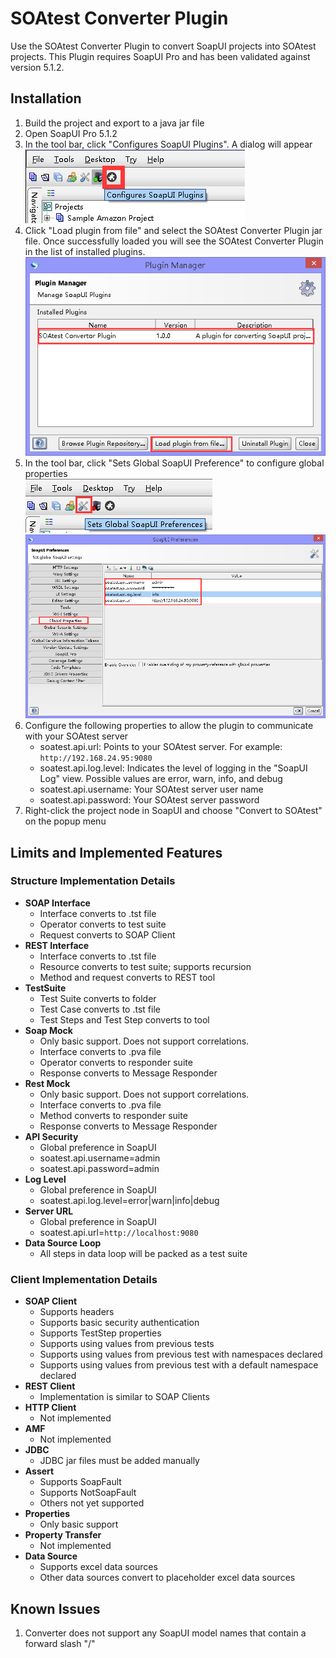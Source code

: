 # SOAtest Converter Plugin

Use the SOAtest Converter Plugin to convert SoapUI projects into SOAtest projects. This Plugin requires SoapUI Pro and has been validated against version 5.1.2.

## Installation
1. Build the project and export to a java jar file
1. Open SoapUI Pro 5.1.2
1. In the tool bar, click "Configures SoapUI Plugins". A dialog will appear
<br/>![](https://raw.githubusercontent.com/a2vplugin/SoapUIToSOAtestPlugin/master/readme-resources/ConfiguresSoapUIPlugins.png "Click 'Configures SoapUI Plugins'")
1. Click "Load plugin from file" and select the SOAtest Converter Plugin jar file. Once successfully loaded you will see the SOAtest Converter Plugin in the list of installed plugins.
<br/>![](https://raw.githubusercontent.com/a2vplugin/SoapUIToSOAtestPlugin/master/readme-resources/LoadPluginFromFile.png "Entry shown when successfully loaded")
1. In the tool bar, click "Sets Global SoapUI Preference" to configure global properties
<br/>![](https://raw.githubusercontent.com/a2vplugin/SoapUIToSOAtestPlugin/master/readme-resources/SetGlobalSoapUIPreferences.png "Click 'Sets Global SoapUI Preferences'")
<br/>![](https://raw.githubusercontent.com/a2vplugin/SoapUIToSOAtestPlugin/master/readme-resources/GlobalProperties.png "Choose 'Global Properties'")
1. Configure the following properties to allow the plugin to communicate with your SOAtest server
   * soatest.api.url: Points to your SOAtest server. For example: `http://192.168.24.95:9080`
   * soatest.api.log.level: Indicates the level of logging in the "SoapUI Log" view. Possible values are error, warn, info, and debug
   * soatest.api.username: Your SOAtest server user name
   * soatest.api.password: Your SOAtest server password
1. Right-click the project node in SoapUI and choose "Convert to SOAtest" on the popup menu

## Limits and Implemented Features
### Structure Implementation Details
* __SOAP Interface__
   * Interface converts to .tst file
   * Operator converts to test suite
   * Request converts to SOAP Client
* __REST Interface__
   * Interface converts to .tst file
   * Resource converts to test suite; supports recursion
   * Method and request converts to REST tool
* __TestSuite__
   * Test Suite converts to folder
   * Test Case converts to .tst file
   * Test Steps and Test Step converts to tool
* __Soap Mock__
   * Only basic support. Does not support correlations.
   * Interface converts to .pva file
   * Operator converts to responder suite
   * Response converts to Message Responder
* __Rest Mock__
   * Only basic support. Does not support correlations.
   * Interface converts to .pva file
   * Method converts to responder suite
   * Response converts to Message Responder
* __API Security__
   * Global preference in SoapUI
   * soatest.api.username=admin
   * soatest.api.password=admin
* __Log Level__
   * Global preference in SoapUI
   * soatest.api.log.level=error|warn|info|debug
* __Server URL__
   * Global preference in SoapUI
   * soatest.api.url=`http://localhost:9080`
* __Data Source Loop__
   * All steps in data loop will be packed as a test suite

### Client Implementation Details
* __SOAP Client__
   * Supports headers
   * Supports basic security authentication
   * Supports TestStep properties
   * Supports using values from previous tests
   * Supports using values from previous test with namespaces declared
   * Supports using values from previous test with a default namespace declared
* __REST Client__
   * Implementation is similar to SOAP Clients
* __HTTP Client__
   * Not implemented
* __AMF__
   * Not implemented
* __JDBC__
   * JDBC jar files must be added manually
* __Assert__
   * Supports SoapFault
   * Supports NotSoapFault
   * Others not yet supported
* __Properties__
   * Only basic support
* __Property Transfer__
   * Not implemented
* __Data Source__
   * Supports excel data sources
   * Other data sources convert to placeholder excel data sources
   
## Known Issues
1. Converter does not support any SoapUI model names that contain a forward slash "/"
